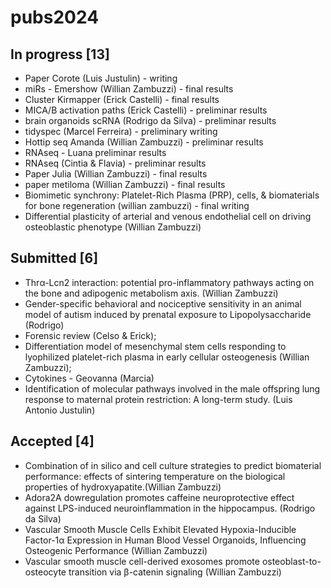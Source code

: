 # pubs2024

## In progress [13]
- Paper Corote (Luis Justulin) - writing
- miRs - Emershow (Willian Zambuzzi) - final results
- Cluster Kirmapper (Erick Castelli) - final results
- MICA/B activation paths (Erick Castelli) - preliminar results
- brain organoids scRNA (Rodrigo da Silva) - preliminar results
- tidyspec (Marcel Ferreira) - preliminary writing
- Hottip seq Amanda (Willian Zambuzzi) - preliminar results
- RNAseq - Luana preliminar results
- RNAseq (Cintia & Flavia) - preliminar results
- Paper Julia (Willian Zambuzzi) - final results
- paper metiloma (Willian Zambuzzi) - final results
- Biomimetic synchrony: Platelet-Rich Plasma (PRP), cells, & biomaterials for bone regeneration (willian zambuzzi) - final writing
- Differential plasticity of arterial and venous endothelial cell on driving osteoblastic phenotype (Willian Zambuzzi)

## Submitted [6]
- Thrα-Lcn2 interaction: potential pro-inflammatory pathways acting on the bone and adipogenic metabolism axis. (Willian Zambuzzi)
- Gender-specific behavioral and nociceptive sensitivity in an animal model of autism induced by prenatal exposure to Lipopolysaccharide (Rodrigo)
- Forensic review (Celso & Erick);
- Differentiation model of mesenchymal stem cells responding to lyophilized platelet-rich plasma in early cellular osteogenesis (Willian Zambuzzi);
- Cytokines - Geovanna (Marcia)
- Identification of molecular pathways involved in the male offspring lung response to maternal protein restriction: A long-term study. (Luis Antonio Justulin)

## Accepted [4]
- Combination of in silico and cell culture strategies to predict biomaterial performance: effects of sintering temperature on the biological properties of hydroxyapatite.(Willian Zambuzzi)
- Adora2A dowregulation promotes caffeine neuroprotective effect against LPS-induced neuroinflammation in the hippocampus. (Rodrigo da Silva)
- Vascular Smooth Muscle Cells Exhibit Elevated Hypoxia-Inducible Factor-1α Expression in Human Blood Vessel Organoids, Influencing Osteogenic Performance (Willian Zambuzzi)
- Vascular smooth muscle cell-derived exosomes promote osteoblast-to-osteocyte transition via β-catenin signaling (Willian Zambuzzi)
